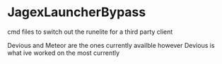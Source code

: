 # JagexLauncherBypass
cmd files to switch out the runelite for a third party client

Devious and Meteor are the ones currently availble however Devious is what ive worked on the most currently
